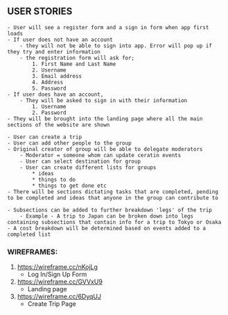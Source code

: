 ## USER STORIES
	- User will see a register form and a sign in form when app first loads
	- If user does not have an account
		- they will not be able to sign into app. Error will pop up if they try and enter information
		- the registration form will ask for; 
			1. First Name and Last Name  
			2. Username   
			3. Email address     
			4. Address
			5. Password
	- If user does have an account, 
		- They will be asked to sign in with their information
			1. Username
			2. Password
	- They will be brought into the landing page where all the main sections of the website are shown

	- User can create a trip
	- User can add other people to the group
	- Original creator of group will be able to delegate moderators
		- Moderator = someone whom can update ceratin events
		- User can select destination for group
		- User can create different lists for groups
			* ideas
			* things to do 
			* things to get done etc
	- There will be sections dictating tasks that are completed, pending to be completed and ideas that anyone in the group can contribute to

	- Subsections can be added to further breakdown 'legs' of the trip 
		- Example - A trip to Japan can be broken down into legs containing subsections that contain info for a trip to Tokyo or Osaka
	- A cost breakdown will be determined based on events added to a completed list


### WIREFRAMES:
1. https://wireframe.cc/nKojLg
	- Log In/Sign Up Form
2. https://wireframe.cc/GVVxU9
	- Landing page
3. https://wireframe.cc/6DyqUJ
	- Create Trip Page


